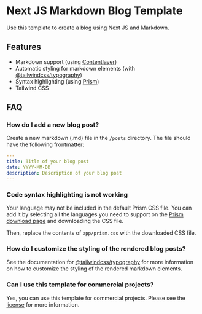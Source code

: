 # Next JS Markdown Blog Template

Use this template to create a blog using Next JS and Markdown.

## Features
- Markdown support (using [Contentlayer](https://contentlayer.dev/))
- Automatic styling for markdown elements (with [@tailwindcss/typography](https://github.com/tailwindlabs/tailwindcss-typography))
- Syntax highlighting (using [Prism](https://prismjs.com/))
- Tailwind CSS

## FAQ
### How do I add a new blog post?
Create a new markdown (.md) file in the `/posts` directory. The file should have the following frontmatter:

```yaml
---
title: Title of your blog post
date: YYYY-MM-DD
description: Description of your blog post
---
```

### Code syntax highlighting is not working
Your language may not be included in the default Prism CSS file. You can add it by selecting all the languages you need to support on the [Prism download page](https://prismjs.com/download.html#themes=prism-tomorrow&languages=markup+css+clike+javascript) and downloading the CSS file.

Then, replace the contents of `app/prism.css` with the downloaded CSS file.


### How do I customize the styling of the rendered blog posts?
See the documentation for [@tailwindcss/typography](https://github.com/tailwindlabs/tailwindcss-typography) for more information on how to customize the styling of the rendered markdown elements.


### Can I use this template for commercial projects?
Yes, you can use this template for commercial projects. Please see the [license](LICENSE) for more information.